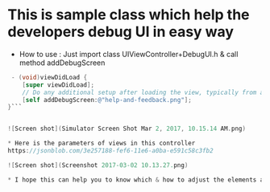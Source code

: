 This is sample class which help the developers debug UI in easy way
===================================================================
* How to use : Just import class UIViewController+DebugUI.h & call method addDebugScreen
```objective-c
 - (void)viewDidLoad {
    [super viewDidLoad];
    // Do any additional setup after loading the view, typically from a nib.
    [self addDebugScreen:@"help-and-feedback.png"];
}```


![Screen shot](Simulator Screen Shot Mar 2, 2017, 10.15.14 AM.png)

* Here is the parameters of views in this controller
https://jsonblob.com/3e257188-fef6-11e6-a0ba-e591c58c3fb2

![Screen shot](Screenshot 2017-03-02 10.13.27.png)

* I hope this can help you to know which & how to adjust the elements according design.

